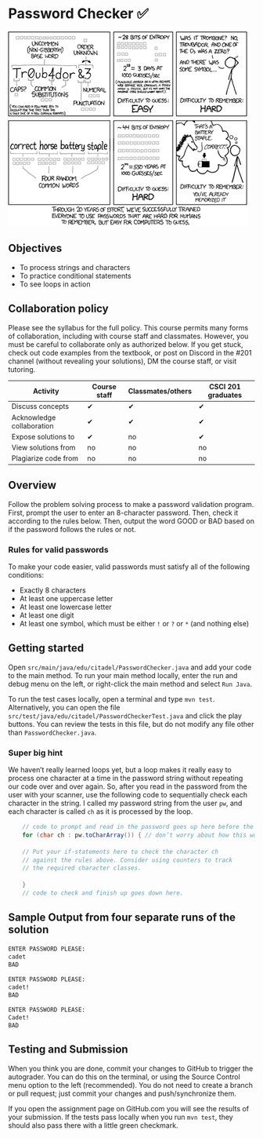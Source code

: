 # Password Checker :white_check_mark:
![Dice Logo](/img/password.png)

## Objectives
* To process strings and characters
* To practice conditional statements
* To see loops in action


## Collaboration policy
Please see the syllabus for the full policy. This course permits many forms of collaboration, including with course staff and classmates. However, you must be careful to collaborate only as authorized below. If you get stuck, check out code examples from the textbook, or post on Discord in the #201 channel (without revealing your solutions), DM the course staff, or visit tutoring.

Activity	| Course staff	| Classmates/others	| CSCI 201 graduates
--|--|--|--
Discuss concepts	| ✔	| ✔	| ✔
Acknowledge collaboration	| ✔	| ✔	| ✔
Expose solutions to	| ✔	| no	| ✔
View solutions from	| no	| no	| no
Plagiarize code from	| no	| no	| no

## Overview
Follow the problem solving process to make a password validation program. First, prompt the user to enter an 8-character password. Then, check it according to the rules below. Then, output the word GOOD or BAD based on if the password follows the rules or not.

### Rules for valid passwords
To make your code easier, valid passwords must satisfy all of the following conditions:
* Exactly 8 characters
* At least one uppercase letter
* At least one lowercase letter
* At least one digit
* At least one symbol, which must be either `!` or `?` or `*` (and nothing else)


## Getting started
Open `src/main/java/edu/citadel/PasswordChecker.java` and add your code to the main method. To run your main method locally, enter the run and debug menu on the left, or right-click the main method and select `Run Java`.

To run the test cases locally, open a terminal and type `mvn test`. Alternatively, you can open the file `src/test/java/edu/citadel/PasswordCheckerTest.java` and click the play buttons. You can review the tests in this file, but do not modify any file other than `PasswordChecker.java`.

### Super big hint
We haven’t really learned loops yet, but a loop makes it really easy to process one character at a time in the password string without repeating our code over and over again. So, after you read in the password from the user with your scanner, use the following code to sequentially check each character in the string. I called my password string from the user `pw`, and each character is called `ch` as it is processed by the loop.
```java
    // code to prompt and read in the password goes up here before the loop
    for (char ch : pw.toCharArray()) { // don’t worry about how this works yet

	// Put your if-statements here to check the character ch
	// against the rules above. Consider using counters to track
	// the required character classes.

    }
    // code to check and finish up goes down here.
```

## Sample Output from four separate runs of the solution
```
ENTER PASSWORD PLEASE:
cadet
BAD
```
```
ENTER PASSWORD PLEASE:
cadet!
BAD
```
```
ENTER PASSWORD PLEASE:
Cadet!
BAD
```

## Testing and Submission
When you think you are done, commit your changes to GitHub to trigger the autograder. You can do this on the terminal, or using the Source Control menu option to the left (recommended). You do not need to create a branch or pull request; just commit your changes and push/synchronize them.

If you open the assignment page on GitHub.com you will see the results of your submission. If the tests pass locally when you run `mvn test`, they should also pass there with a little green checkmark.
